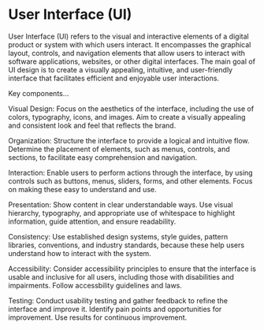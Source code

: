 # User Interface (UI)

User Interface (UI) refers to the visual and interactive elements of a digital product or system with which users interact. It encompasses the graphical layout, controls, and navigation elements that allow users to interact with software applications, websites, or other digital interfaces. The main goal of UI design is to create a visually appealing, intuitive, and user-friendly interface that facilitates efficient and enjoyable user interactions.

Key components…

Visual Design: Focus on the aesthetics of the interface, including the use of colors, typography, icons, and images. Aim to create a visually appealing and consistent look and feel that reflects the brand.

Organization: Structure the interface to provide a logical and intuitive flow. Determine the placement of elements, such as menus, controls, and sections, to facilitate easy comprehension and navigation.

Interaction: Enable users to perform actions through the interface, by using controls such as buttons, menus, sliders, forms, and other elements. Focus on making these easy to understand and use.

Presentation: Show content in clear understandable ways. Use visual hierarchy, typography, and appropriate use of whitespace to highlight information, guide attention, and ensure readability.

Consistency: Use established design systems, style guides, pattern libraries, conventions, and industry standards, because these help users understand how to interact with the system.

Accessibility: Consider accessibility principles to ensure that the interface is usable and inclusive for all users, including those with disabilities and impairments. Follow accessbility guidelines and laws.

Testing: Conduct usability testing and gather feedback to refine the interface and improve it. Identify pain points and opportunities for improvement. Use results for continuous improvement.
